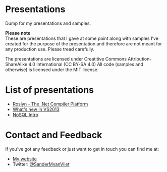Presentations
=============

Dump for my presentations and samples.

**Please note**  
These are presentations that I gave at some point along with samples I've created for the purpose of the presentation and therefore are not meant for any production use.
Please tread carefully.

The presentations are licensed under Creatitive Commons Attribution-ShareAlike 4.0 International (CC BY-SA 4.0)
All code (samples and otherwise) is licensed under the MIT license.

List of presentations
=====================
* [Roslyn - The .Net Compiler Platform](https://github.com/sandermvanvliet/Presentations/tree/master/Roslyn)
* [What's new in VS2013](https://github.com/sandermvanvliet/Presentations/tree/master/VS2013) 
* [NoSQL Intro](https://github.com/sandermvanvliet/Presentations/tree/master/NoSQL)

Contact and Feedback
====================
If you've got any feedback or just want to get in touch you can find me at:
* [My website](https://barad-dur.nl)
* Twitter: [@SanderMvanVliet](https://twitter.com/SanderMvanVliet)
